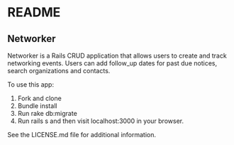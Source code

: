 # README

## Networker

Networker is a Rails CRUD application that allows users to create and track networking events. Users can add follow_up dates for past due notices, search organizations and contacts.  

To use this app:

1.  Fork and clone
2.  Bundle install
3.  Run rake db:migrate
4.  Run rails s and then visit localhost:3000 in your browser.  

See the LICENSE.md file for additional information.

